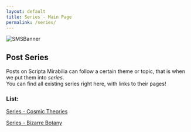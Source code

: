 ```yaml
---
layout: default
title: Series - Main Page
permalink: /series/
---
```


![SMSBanner](https://1d10t1c-stud10s.github.io/scripta-mirabilia/SMSBanner.svg)

## Post Series

Posts on Scripta Mirabilia can follow a certain theme or topic, that is when we put them into _series_. \
You can find all existing series right here, with links to their pages!

### List:

[Series - Cosmic Theories](https://scripta-mirabilia.github.io/series/cosmic-theories)

[Series - Bizarre Botany](https://scripta-mirabilia.github.io/series/bizarre-botany)


